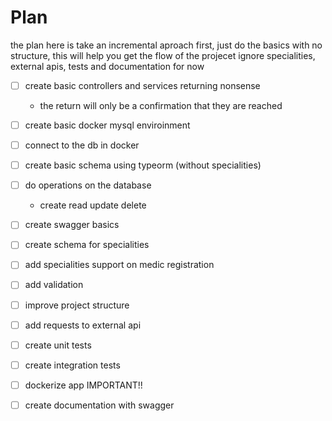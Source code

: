 # Plan

the plan here is take an incremental aproach
first, just do the basics with no structure, this will help you get the flow of the projecet
ignore specialities, external apis, tests and documentation for now

- [ ] create basic controllers and services returning nonsense 
	- the return will only be a confirmation that they are reached
- [ ] create basic docker mysql enviroinment
- [ ] connect to the db in docker
- [ ] create basic schema using typeorm (without specialities)
- [ ] do operations on the database
	- create read update delete
- [ ] create swagger basics
- [ ] create schema for specialities
- [ ] add specialities support on medic registration
- [ ] add validation
- [ ] improve project structure
- [ ] add requests to external api
- [ ] create unit tests
- [ ] create integration tests
- [ ] dockerize app IMPORTANT!!
- [ ] create documentation with swagger

